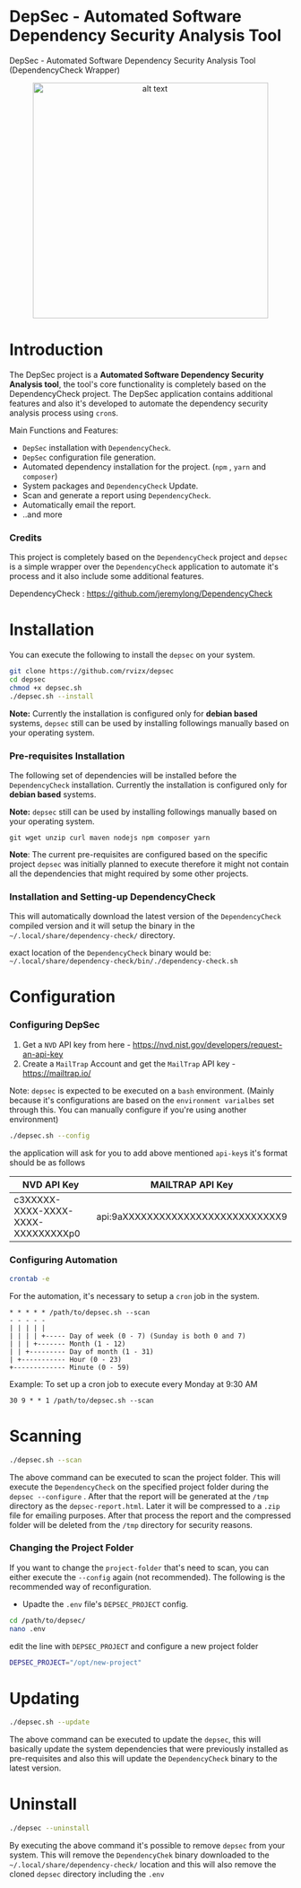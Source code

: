 
# DepSec - Automated Software Dependency Security Analysis Tool
DepSec - Automated Software Dependency Security Analysis Tool (DependencyCheck Wrapper)

<p align="center">
  <img src="https://www.zyenra.com/img/depsec-logo.png?raw=true" alt="alt text" width="420" />
</p>


# Introduction

The DepSec project is a **Automated Software Dependency Security Analysis tool**, the tool's core functionality is completely based on the DependencyCheck project. The DepSec application contains additional features and also it's developed to automate the dependency security analysis process using `cron`s. 

Main Functions and Features:
- `DepSec` installation with `DependencyCheck`.
- `DepSec` configuration file generation.
- Automated dependency installation for the project. (`npm` , `yarn` and `composer`)
- System packages and `DependencyCheck` Update.
- Scan and generate a report using `DependencyCheck`.
- Automatically email the report.
- ..and more

### Credits 

This project is completely based on the `DependencyCheck` project and `depsec` is a simple wrapper over the `DependencyCheck` application to automate it's process and  it also include some additional features. 

DependencyCheck : https://github.com/jeremylong/DependencyCheck
  


# Installation 

You can execute the following to install the `depsec` on your system.

```bash 
git clone https://github.com/rvizx/depsec
cd depsec
chmod +x depsec.sh
./depsec.sh --install 
```

**Note:** Currently the installation is configured only for **debian based** systems, `depsec` still can be used by installing followings manually based on your operating system. 

### Pre-requisites Installation

The following set of dependencies will be installed before the `DependencyCheck` installation. Currently the installation is configured only for **debian based** systems. 

**Note:** `depsec` still can be used by installing followings manually based on your operating system. 

```
git wget unzip curl maven nodejs npm composer yarn
```

**Note**: The current pre-requisites are configured based on the specific project `depsec` was initially planned to execute therefore it might not contain all the dependencies that might required by some other projects. 


### Installation and Setting-up DependencyCheck 

This will  automatically download  the latest version of the `DependencyCheck` compiled version and it will setup the binary in the `~/.local/share/dependency-check/` directory. 

exact location of the `DependencyCheck` binary would be:
`~/.local/share/dependency-check/bin/./dependency-check.sh`



# Configuration

### Configuring DepSec

1. Get a `NVD` API key from here - https://nvd.nist.gov/developers/request-an-api-key
2. Create a `MailTrap` Account and get the `MailTrap` API key - https://mailtrap.io/

Note: `depsec` is expected to be executed on a `bash` environment. (Mainly because it's configurations are based on the `environment varialbes` set through this. You can manually configure if you're using another environment)


```bash
./depsec.sh --config
```

the application will ask for you to add above mentioned `api-key`s  it's format should be as follows 

| NVD API Key                        | MAILTRAP API  Key                 |
| ---------------------------------- | --------------------------------- |
| c3XXXXX-XXXX-XXXX-XXXX-XXXXXXXXXp0 | api:9aXXXXXXXXXXXXXXXXXXXXXXXXXX9 |


### Configuring Automation 

```bash
crontab -e 
```

For the automation, it's necessary to setup a `cron` job in the system. 

```
* * * * * /path/to/depsec.sh --scan
- - - - -
| | | | |
| | | | +----- Day of week (0 - 7) (Sunday is both 0 and 7)
| | | +------- Month (1 - 12)
| | +--------- Day of month (1 - 31)
| +----------- Hour (0 - 23)
+------------- Minute (0 - 59)

```


Example:
To set up a cron job to execute every Monday at 9:30 AM
```
30 9 * * 1 /path/to/depsec.sh --scan
```


# Scanning 

```bash
./depsec.sh --scan
```

The above command can be executed to scan the project folder. This will execute the `DependencyCheck` on the specified project folder during the `depsec --configure` .  After that the report will be generated at the `/tmp` directory as the `depsec-report.html`.  Later it will be compressed to a `.zip` file for emailing purposes. After that process the report and the compressed folder will be deleted from the `/tmp` directory for security reasons. 

### Changing the Project Folder 

If you want to change the `project-folder` that's need to scan, you can either execute the `--config` again (not recommended).  The following is the recommended way of reconfiguration. 

- Upadte the `.env` file's `DEPSEC_PROJECT` config.

```bash
cd /path/to/depsec/
nano .env 
```

edit the line with `DEPSEC_PROJECT` and configure a new project folder 

```bash
DEPSEC_PROJECT="/opt/new-project"
```


# Updating  


```bash 
./depsec.sh --update 
```


The above command can be executed to update the `depsec`, this will basically update the system dependencies that were previously installed as pre-requisites and also this will update the `DependencyCheck` binary to the latest version.



# Uninstall 

```bash
./depsec --uninstall 
```

By executing the above command it's possible to remove `depsec`  from your system. This will remove the `DependencyChek` binary downloaded to the `~/.local/share/dependency-check/` location and this will also remove the  cloned `depsec`  directory including the `.env`
